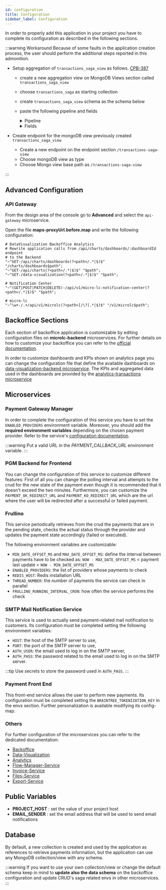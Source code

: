 ```yaml
---
id: configuration
title: Configuration
sidebar_label: Configuration
---
```

In order to properly add this application in your project you have to complete its configuration as described in the following sections.

:::warning Workaround
Because of some faults in the application creation process, the user should perform the additional steps reported in this admonition.
- Setup aggregation of `transactions_saga_view` as follows. [CPB-387](https://makeitapp.atlassian.net/browse/CPB-387)
  - create a new aggregation view on MongoDB Views section called `transactions_saga_view`
  - choose `transactions_saga` as starting collection
  - create `transactions_saga_view` schema as the schema below
  - paste the following pipeline and fields
    <details>
      <summary>Pipeline</summary>

    ```json
    [
      {
        "$match": {
          "__STATE__": "PUBLIC"
        }
      },
      {
        "$project": {
          "__STATE__": "$__STATE__",
          "createdAt": "$createdAt",
          "updatedAt": "$updatedAt",
          "creatorId": "$creatorId",
          "updaterId": "$updaterId",
          "sagaId": "$sagaId",
          "amount": "$metadata.amount",
          "paymentMethodId": "$metadata.paymentMethod",
          "paymentMethod": {
            "$switch": {
              "branches": [
                {
                  "case": {
                    "$eq": [
                      "$metadata.paymentMethod",
                      "applepay"
                    ]
                  },
                  "then": "Apple Pay"
                },
                {
                  "case": {
                    "$eq": [
                      "$metadata.paymentMethod",
                      "credit-cards"
                    ]
                  },
                  "then": "Credit Card"
                },
                {
                  "case": {
                    "$eq": [
                      "$metadata.paymentMethod",
                      "googlepay"
                    ]
                  },
                  "then": "Google Pay"
                },
                {
                  "case": {
                    "$eq": [
                      "$metadata.paymentMethod",
                      "pay-pal"
                    ]
                  },
                  "then": "PayPal"
                },
                {
                  "case": {
                    "$eq": [
                      "$metadata.paymentMethod",
                      "safecharge"
                    ]
                  },
                  "then": "SafeCharge"
                },
                {
                  "case": {
                    "$eq": [
                      "$metadata.paymentMethod",
                      "satispay"
                    ]
                  },
                  "then": "Satispay"
                },
                {
                  "case": {
                    "$eq": [
                      "$metadata.paymentMethod",
                      "scalapay"
                    ]
                  },
                  "then": "Scalapay"
                },
                {
                  "case": {
                    "$eq": [
                      "$metadata.paymentMethod",
                      "soisy"
                    ]
                  },
                  "then": "Soisy"
                },
                {
                  "case": {
                    "$eq": [
                      "$metadata.paymentMethod",
                      "stripe"
                    ]
                  },
                  "then": "Stripe"
                }
              ],
              "default": "$metadata.paymentMethod"
            }
          },
          "providerId": "$metadata.provider",
          "provider": {
            "$switch": {
              "branches": [
                {
                  "case": {
                    "$eq": [
                      "$metadata.provider",
                      "braintree"
                    ]
                  },
                  "then": "Braintree"
                },
                {
                  "case": {
                    "$eq": [
                      "$metadata.provider",
                      "gestpay"
                    ]
                  },
                  "then": "Axerve"
                },
                {
                  "case": {
                    "$eq": [
                      "$metadata.provider",
                      "safecharge"
                    ]
                  },
                  "then": "SafeCharge"
                },
                {
                  "case": {
                    "$eq": [
                      "$metadata.provider",
                      "satispay"
                    ]
                  },
                  "then": "Satispay"
                },
                {
                  "case": {
                    "$eq": [
                      "$metadata.provider",
                      "scalapay"
                    ]
                  },
                  "then": "Scalapay"
                },
                {
                  "case": {
                    "$eq": [
                      "$metadata.provider",
                      "soisy"
                    ]
                  },
                  "then": "Soisy"
                },
                {
                  "case": {
                    "$eq": [
                      "$metadata.provider",
                      "unicredit"
                    ]
                  },
                  "then": "Unicredit"
                },
                {
                  "case": {
                    "$eq": [
                      "$metadata.provider",
                      "stripe"
                    ]
                  },
                  "then": "Stripe"
                }
              ],
              "default": "$metadata.provider"
            }
          },
          "currentStatus": {
            "$switch": {
              "branches": [
                {
                  "case": {
                    "$eq": [
                      "$businessStateDescription",
                      "PAYMENT_PAID"
                    ]
                  },
                  "then": "Paid"
                },
                {
                  "case": {
                    "$eq": [
                      "$businessStateDescription",
                      "PAYMENT_CREATED"
                    ]
                  },
                  "then": "Created"
                },
                {
                  "case": {
                    "$eq": [
                      "$businessStateDescription",
                      "PAYMENT_PARTIALLY_REFUNDED"
                    ]
                  },
                  "then": "Partially Refunded"
                },
                {
                  "case": {
                    "$eq": [
                      "$businessStateDescription",
                      "PAYMENT_TOTALLY_REFUNDED"
                    ]
                  },
                  "then": "Totally Refunded"
                },
                {
                  "case": {
                    "$eq": [
                      "$businessStateDescription",
                      "PAYMENT_FAILED"
                    ]
                  },
                  "then": "Failed"
                }
              ],
              "default": "$businessStateDescription"
            }
          },
          "buyerName": "$metadata.buyer.name",
          "buyerEmail": "$metadata.buyer.email",
          "channel": "$metadata.additionalData.channel",
          "date": "$createdAt",
          "history": {
            "$reverseArray": {
              "$function": {
                "body": "function(history, refundedAmounts) {  externalIndex = 0;  return history.events.map((event, index) => {    let refundedAmount = undefined;    if (event.event === 'partialRefundExecuted' || event.event === 'totalRefundExecuted') {      if (refundedAmounts !== null && externalIndex < refundedAmounts.length) {        refundedAmount = refundedAmounts[externalIndex];        externalIndex++;      } else {        refundedAmount = 'error';      }    }    let status;    switch (history.states[index].businessStateDescription) {      case 'PAYMENT_CREATED':        status = 'Created';        break;      case 'PAYMENT_PAID':        status = 'Paid';        break;      case 'PAYMENT_PARTIALLY_REFUNDED':        status = 'Partially Refunded';        break;      case 'PAYMENT_TOTALLY_REFUNDED':        status = 'Totally Refunded';        break;      case 'PAYMENT_FAILED':        status = 'Failed';        break;      default:        status = history.states[index].businessStateDescription;    }    let eventName;    switch (event.event) {      case 'paymentCreated':        eventName = 'Payment created';        break;      case 'scheduleRequested':        eventName = 'Payment schedule requested';        break;      case 'paymentRedirected':        eventName = 'Payment redirected';        break;      case 'redirectionCompleted':        eventName = 'Redirection completed';        break;      case 'paymentScheduled':        eventName = 'Payment scheduled';        break;      case 'confirmRequested':        eventName = 'Payment confirmation requested';        break;      case 'confirmReceived':        eventName = 'Payment confirmation received';        break;      case 'paymentScheduleFailed':        eventName = 'Payment schedule failed';        break;      case 'redirectionFailed':        eventName = 'Payment redirection failed';        break;      case 'paymentExecutionFailed':        eventName = 'Payment failed';        break;      case 'paymentExecutionFailedFrullino':        eventName = 'Payment failed by the system';        break;      case 'paymentConfirmFailed':        eventName = 'Payment confirmation failed';        break;      case 'emailNotificationSent':        eventName = 'Email notification sent';        break;      case 'emailNotificationFailed':        eventName = 'Email notification failed';        break;      case 'emailNotificationRequested':        eventName = 'Email notification requested';        break;      case 'paymentExecuted':        eventName = 'Payment executed';        break;      case 'paymentExecutedFrullino':        eventName = 'Payment executed by the system';        break;      case 'refundRequested':        eventName = 'Refund requested';        break;      case 'refundFailed':        eventName = 'Refund failed';        break;      case 'partialRefundExecuted':        eventName = 'Partial refund executed';        break;      case 'totalRefundExecuted':        eventName = 'Total refund executed';        break;      case 'invoiceGenerated':        eventName = 'Invoice generated';        break;      case 'invoiceGenerationFailed':        eventName = 'Invoice generation failed';        break;      default:        eventName = event.event;    }    return {      date: event.timestamp,      event: eventName,      status,      refundedAmount    };  });}",
                "args": [
                  "$history",
                  "$metadata.refundDetails.refundedAmounts"
                ],
                "lang": "js"
              }
            }
          },
          "shopTransactionID": "$metadata.shopTransactionID",
          "paymentID": "$metadata.paymentID",
          "totalRefundedAmount": "$metadata.refundDetails.totalRefundedAmount",
          "remainingAmount": {
            "$subtract": [
              "$metadata.amount",
              {
                "$ifNull": [
                  "$metadata.refundDetails.totalRefundedAmount",
                  0
                ]
              }
            ]
          }
        }
      }
    ]
    ```
    </details>

    <details>
      <summary>Fields</summary>

    ```json
    [
      {
        "name": "_id",
        "description": "_id",
        "type": "ObjectId",
        "required": true,
        "nullable": false
      },
      {
        "name": "creatorId",
        "description": "creatorId",
        "type": "string",
        "required": true,
        "nullable": false
      },
      {
        "name": "createdAt",
        "description": "createdAt",
        "type": "Date",
        "required": true,
        "nullable": false
      },
      {
        "name": "updaterId",
        "description": "updaterId",
        "type": "string",
        "required": true,
        "nullable": false
      },
      {
        "name": "updatedAt",
        "description": "updatedAt",
        "type": "Date",
        "required": true,
        "nullable": false
      },
      {
        "name": "__STATE__",
        "description": "__STATE__",
        "type": "string",
        "required": true,
        "nullable": false
      },
      {
        "name": "amount",
        "type": "number",
        "required": false,
        "nullable": false,
        "sensitivityValue": 0
      },
      {
        "name": "paymentMethodId",
        "type": "string",
        "required": false,
        "nullable": false,
        "sensitivityValue": 0
      },
      {
        "name": "paymentMethod",
        "type": "string",
        "required": false,
        "nullable": false,
        "sensitivityValue": 0
      },
      {
        "name": "providerId",
        "type": "string",
        "required": false,
        "nullable": false,
        "sensitivityValue": 0
      },
      {
        "name": "provider",
        "type": "string",
        "required": false,
        "nullable": false,
        "sensitivityValue": 0
      },
      {
        "name": "currentStatus",
        "type": "string",
        "required": false,
        "nullable": false,
        "sensitivityValue": 0
      },
      {
        "name": "buyerName",
        "type": "string",
        "required": false,
        "nullable": false,
        "sensitivityValue": 0
      },
      {
        "name": "buyerEmail",
        "type": "string",
        "required": false,
        "nullable": false,
        "sensitivityValue": 0
      },
      {
        "name": "channel",
        "type": "string",
        "required": false,
        "nullable": false,
        "sensitivityValue": 0
      },
      {
        "name": "date",
        "type": "Date",
        "required": false,
        "nullable": false,
        "sensitivityValue": 0
      },
      {
        "name": "history",
        "type": "Array_RawObject",
        "required": false,
        "nullable": false,
        "sensitivityValue": 0
      },
      {
        "name": "shopTransactionID",
        "type": "string",
        "required": false,
        "nullable": false,
        "sensitivityValue": 0
      },
      {
        "name": "paymentID",
        "type": "string",
        "required": false,
        "nullable": false,
        "sensitivityValue": 0
      },
      {
        "name": "sagaId",
        "type": "string",
        "required": false,
        "nullable": false,
        "sensitivityValue": 0
      },
      {
        "name": "totalRefundedAmount",
        "type": "number",
        "required": false,
        "nullable": false,
        "sensitivityValue": 0
      },
      {
        "name": "remainingAmount",
        "type": "number",
        "required": false,
        "nullable": false,
        "sensitivityValue": 0
      }
    ]
    ```
    </details>

- Create endpoint for the mongoDB view previously created `transactions_saga_view`
  - Create a new endpoint on the endpoint section `/transactions-saga-view`
  - Choose mongoDB view as type
  - Choose Mongo view base path as `/transactions-saga-view`

:::

## Advanced Configuration

### API Gateway

From the design area of the console go to **Advanced** and select the `api-gateway` microservice.

Open the file **maps-proxyUrl.before.map** and write the following configuration:

```
# DataVisualization Backoffice Analytics
# Rewrite application calls from /api/charts/dashboards/:dashboardId endpoint
# to the Backend
"~^GET-/api/charts/dashboards(?<path>/.*|$)$" "/charts/dashboards$path";
"~^GET-/api/charts(?<path>/.*|$)$" "$path";
"~^GET-/data-visualization(?<path>/.*|$)$" "$path";

# Notification Center
"~^(GET|POST|PATCH|DELETE)-/api/v1/micro-lc-notification-center(?<path>/.*|$)$" "$path";

# micro-lc
"~^\w+-/.+/api/v1/microlc(?<path>[/\?].*|$)$" "/v1/microlc$path";
```

## Backoffice Sections

Each section of backoffice application is customizable by editing configuration files on **microlc-backend** microservices. For further details on how to customize your backoffice you can refer to the [official documentation](../../business_suite/backoffice/overview).

In order to customize dashboards and KPIs shown on analytics page you can change the configuration file that define the available dashboards on [data-visualization-backend microservice](../../business_suite/data-visualization). The KPIs and aggregated data used in the dashboards are provided by the [analytics-transactions microservice](../../runtime_suite/mongodb-reader/configuration)

## Microservices

### Payment Gateway Manager

In order to complete the configuration of this service you have to set the `ENABLED_PROVIDERS` environment variable. Moreover, you should add the **required environment variables** depending on the chosen payment provider. Refer to the service's [configuration documentation](../../runtime_suite/payment-gateway-manager/configuration).

:::warning
Put a valid URL in the *PAYMENT_CALLBACK_URL* environment variable.
:::

### PGM Backend for Frontend

You can change the configuration of this service to customize different features: First of all you can change the polling interval and attempts to the crud for the new state of the payment even though it is recommended that it doesn't exceed the two minutes. Furthermore, you can customize the `PAYMENT_OK_REDIRECT_URL` and `PAYMENT_KO_REDIRECT_URL` which are the url where the user will be redirected after a successful or failed payment.

### Frullino

This service periodically retrieves from the crud the payments that are in the pending state,
checks the actual status through the provider and updates the payment state accordingly (failed or executed).

The following environment variables are customizable:
- `MIN_DATE_OFFSET_MS` and `MAX_DATE_OFFSET_MS`: define the interval between payments have to be checked as: `NOW - MAX_DATE_OFFSET_MS` < payment last update < `NOW - MIN_DATE_OFFSET_MS`
- `ENABLED_PROVIDERS`: the list of providers whose payments to check
- `REDIS_HOST`: Redis installation URL
- `THREAD_NUMBER`: the number of payments the service can check in parallel
- `FRULLINO_RUNNING_INTERVAL_CRON`: how often the service performs the check

### SMTP Mail Notification Service

This service is used to actually send payment-related mail notification to customers. Its configuration must be completed setting the following environment variables:
- `HOST`: the host of the SMTP server to use,
- `PORT`: the port of the SMTP server to use,
- `AUTH_USER`: the email used to log in on the SMTP server,
- `AUTH_PASS`: the password related to the email used to log in on the SMTP server.

:::tip
Use secrets to store the password used in `AUTH_PASS`.
:::

### Payment Front End

This front-end service allows the user to perform new payments. Its configuration must be completed setting the `BRAINTREE_TOKENIZATION_KEY` in the envs section. Further personalization is available modifying its config-map.

### Others

For further configuration of the microservices you can refer to the dedicated documentation:
- [Backoffice](../../business_suite/backoffice/overview)
- [Data-Visualization](../../business_suite/data-visualization)
- [Analytics](../../runtime_suite/mongodb-reader/configuration)
- [Flow-Manager-Service](../../runtime_suite/flow-manager-service/overview)
- [Invoice-Service](../../runtime_suite/invoice-service/overview)
- [Files-Service](../../runtime_suite/files-service/configuration)
- [Export-Service](../../runtime_suite/export-service/overview)

## Public Variables

- **PROJECT_HOST** : set the value of your project host
- **EMAIL_SENDER** : set the email address that will be used to send email notifications

## Database

By default, a new collection is created and used by the application as references to retrieve payments information, but the application can use any MongoDB collection/view with any schema.

:::warning 
If you want to use your own collection/view or change the default schema keep in mind to **update also the data schema** on the backoffice configuration and update CRUD's saga related envs in other microservices.
:::
